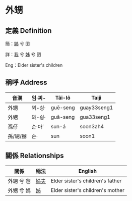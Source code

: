 # 外甥
## 定義 Definition
簡：[姊](member5.md) 兮 囝

詳：[我](member1.md) 兮 [姊](member5.md) 兮 囝

Eng：Elder sister's children

## 稱呼 Address

音漢 | 임·찌- | Tâi-lô | Taiji
--- | --- | --- | --- 
外甥 | 꾀-싕· | guē-seng | guay33seng1 
外甥 | 꽈-싕· | guā-seng | gua33seng1 
孫仔 | 순·아ˊ | sun-á | soon3ah4 
孫/甥/嬲 | 순· | sun | soon1 


## 關係 Relationships

關係 | 稱法 | English
--- | --- | --- 
外甥 兮 爸 | [姊夫](member23.md) | Elder sister's children's father
外甥 兮 媽 | [姊](member5.md) | Elder sister's children's mother
